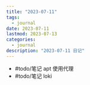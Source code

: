```yaml
---
title: "2023-07-11"
tags:
  - journal
date: 2023-07-11
lastmod: 2023-07-13
categories:
  - journal
description: "2023-07-11 日记"
---
```


- #todo/笔记 apt 使用代理
- #todo/笔记 loki
